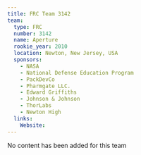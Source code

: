 ```yaml
---
title: FRC Team 3142
team:
  type: FRC
  number: 3142
  name: Aperture
  rookie_year: 2010
  location: Newton, New Jersey, USA
  sponsors:
    - NASA
    - National Defense Education Program
    - PackDevCo
    - Pharmgate LLC.
    - Edward Griffiths
    - Johnson & Johnson
    - ThorLabs
    - Newton High
  links:
    Website: 
---
```

No content has been added for this team